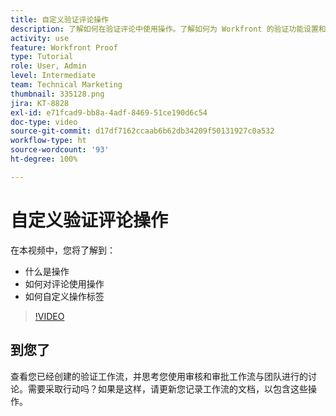 ```yaml
---
title: 自定义验证评论操作
description: 了解如何在验证评论中使用操作。了解如何为 Workfront 的验证功能设置和自定义操作标签。
activity: use
feature: Workfront Proof
type: Tutorial
role: User, Admin
level: Intermediate
team: Technical Marketing
thumbnail: 335128.png
jira: KT-8828
exl-id: e71fcad9-bb8a-4adf-8469-51ce190d6c54
doc-type: video
source-git-commit: d17df7162ccaab6b62db34209f50131927c0a532
workflow-type: ht
source-wordcount: '93'
ht-degree: 100%

---
```


# 自定义验证评论操作

在本视频中，您将了解到：

* 什么是操作
* 如何对评论使用操作
* 如何自定义操作标签

>[!VIDEO](https://video.tv.adobe.com/v/3432939/?quality=12&learn=on&enablevpops&captions=chi_hans)

## 到您了

查看您已经创建的验证工作流，并思考您使用审核和审批工作流与团队进行的讨论。需要采取行动吗？如果是这样，请更新您记录工作流的文档，以包含这些操作。

